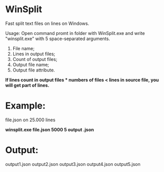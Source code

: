 # WinSplit
 Fast split text files on lines on Windows.

Usage:
Open command promt in folder with WinSplit.exe and write "winsplit.exe" with 5 space-separated arguments.
1. File name;
2. Lines in output files;
3. Count of output files;
4. Output file name;
5. Output file attribute.

**If lines count in output files * numbers of files < lines in source file, you will get part of lines.**

# Example:
file.json on 25.000 lines

**winsplit.exe file.json 5000 5 output .json**

# Output:
output1.json
output2.json
output3.json
output4.json
output5.json
